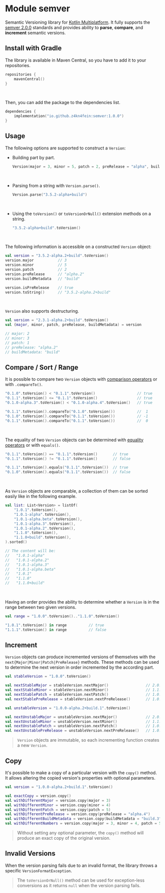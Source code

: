 # Module semver
Semantic Versioning library for [Kotlin Multiplatform](https://kotlinlang.org/docs/mpp-intro.html).
It fully supports the [semver 2.0.0](https://semver.org/spec/v2.0.0.html) standards and
provides ability to **parse**, **compare**, and **increment** semantic versions.

## Install with Gradle
The library is available in Maven Central, so you have to add it to your repositories.
```kotlin
repositories {
    mavenCentral()
}
```
<br/>

Then, you can add the package to the dependencies list.
```kotlin
dependencies {
    implementation("io.github.z4kn4fein:semver:1.0.0")
}
```

## Usage
The following options are supported to construct a `Version`:
- Building part by part.
   ```kotlin
   Version(major = 3, minor = 5, patch = 2, preRelease = "alpha", buildMetadata = "build")
   ```  
<br/>

- Parsing from a string with `Version.parse()`.
   ```kotlin
   Version.parse("3.5.2-alpha+build")
   ```  
<br/>

- Using the `toVersion()` or `toVersionOrNull()` extension methods on a string.
   ```kotlin
   "3.5.2-alpha+build".toVersion()
   ```  
<br/>

The following information is accessible on a constructed `Version` object:
```kotlin
val version = "3.5.2-alpha.2+build".toVersion()
version.major           // 3
version.minor           // 5
version.patch           // 2
version.preRelease      // "alpha.2"
version.buildMetadata   // "build"

version.isPreRelease    // true
version.toString()      // "3.5.2-alpha.2+build"
```
<br/>

`Version` also supports destructuring.
```kotlin
val version = "2.3.1-alpha.2+build".toVersion()
val (major, minor, patch, preRelease, buildMetadata) = version 

// major: 2
// minor: 3
// patch: 1
// preRelease: "alpha.2"
// buildMetadata: "build"
```

## Compare / Sort / Range

It is possible to compare two `Version` objects with [comparison operators](https://kotlinlang.org/docs/operator-overloading.html#comparison-operators) or with `.compareTo()`.
```kotlin
"0.1.0".toVersion() < "0.1.1".toVersion()                   // true
"0.1.1".toVersion() <= "0.1.1".toVersion()                  // true
"0.1.0-alpha.3".toVersion() < "0.1.0-alpha.4".toVersion()   // true

"0.1.1".toVersion().compareTo("0.1.0".toVersion())          //  1
"0.1.0".toVersion().compareTo("0.1.1".toVersion())          // -1
"0.1.1".toVersion().compareTo("0.1.1".toVersion())          //  0
```
<br/>

The equality of two `Version` objects can be determined with [equality operators](https://kotlinlang.org/docs/operator-overloading.html#equality-and-inequality-operators) or with `equals()`.
```kotlin
"0.1.1".toVersion() == "0.1.1".toVersion()       // true
"0.1.1".toVersion() != "0.1.1".toVersion()       // false

"0.1.1".toVersion().equals("0.1.1".toVersion())  // true
"0.1.0".toVersion().equals("0.1.1".toVersion())  // false
```
<br/>

As `Version` objects are comparable, a collection of them can be sorted easily like in the following example.
```kotlin
val list: List<Version> = listOf(
    "1.0.1".toVersion(),
    "1.0.1-alpha".toVersion(),
    "1.0.1-alpha.beta".toVersion(),
    "1.0.1-alpha.3".toVersion(),
    "1.0.1-alpha.2".toVersion(),
    "1.1.0".toVersion(),
    "1.1.0+build".toVersion(),
).sorted()

// The content will be:
//   "1.0.1-alpha"
//   "1.0.1-alpha.2"
//   "1.0.1-alpha.3"
//   "1.0.1-alpha.beta"
//   "1.0.1"
//   "1.1.0"
//   "1.1.0+build"
```
<br/>

Having an order provides the ability to determine whether a `Version` is in the range between two given versions.
```kotlin
val range = "1.0.0".toVersion().."1.1.0".toVersion()

"1.0.1".toVersion() in range          // true
"1.1.1".toVersion() in range          // false
```

## Increment
`Version` objects can produce incremented versions of themselves with the `next{Major|Minor|Patch|PreRelease}` methods.
These methods can be used to determine the next version in order incremented by the according part.
```kotlin
val stableVersion = "1.0.0".toVersion()

val nextStableMajor = stableVersion.nextMajor()                 // 2.0.0
val nextStableMinor = stableVersion.nextMinor()                 // 1.1.0
val nextStablePatch = stableVersion.nextPatch()                 // 1.0.1
val nextStablePreRelease = stableVersion.nextPreRelease()       // 1.0.1-0

val unstableVersion = "1.0.0-alpha.2+build.1".toVersion()

val nextUnstableMajor = unstableVersion.nextMajor()             // 2.0.0
val nextUnstableMinor = unstableVersion.nextMinor()             // 1.1.0
val nextUnstablePatch = unstableVersion.nextPatch()             // 1.0.0
val nextUnstablePreRelease = unstableVersion.nextPreRelease()   // 1.0.0-alpha.3
```
> `Version` objects are immutable, so each incrementing function creates a new `Version`.

## Copy
It's possible to make a copy of a particular version with the `copy()` method.
It allows altering the copied version's properties with optional parameters.
```kotlin
val version = "1.0.0-alpha.2+build.1".toVersion()

val exactCopy = version.copy()                                            // 1.0.0-alpha.2+build.1
val withDifferentMajor = version.copy(major = 3)                          // 3.0.0-alpha.2+build.1
val withDifferentMinor = version.copy(minor = 4)                          // 1.4.0-alpha.2+build.1
val withDifferentPatch = version.copy(patch = 5)                          // 1.0.5-alpha.2+build.1
val withDifferentPreRelease = version.copy(preRelease = "alpha.4")        // 1.0.0-alpha.4+build.1
val withDifferentBuildMetadata = version.copy(buildMetadata = "build.3")  // 1.0.0-alpha.2+build.3
val withDifferentNumbers = version.copy(major = 3, minor = 4, patch = 5)  // 3.4.5-alpha.2+build.1
```
> Without setting any optional parameter, the `copy()` method will produce an exact copy of the original version.

## Invalid Versions
When the version parsing fails due to an invalid format, the library throws a specific `VersionFormatException`.
> The `toVersionOrNull()` method can be used for exception-less conversions as it returns `null` when the version parsing fails.